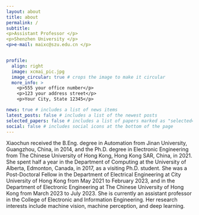 ```yaml
---
layout: about
title: about
permalink: /
subtitle:
<p>Assistant Professor </p>
<p>Shenzhen University </p>
<p>e-mail: maixc@szu.edu.cn </p>


profile:
  align: right
  image: xcmai_pic.jpg
  image_circular: true # crops the image to make it circular
  more_info: >
    <p>555 your office number</p>
    <p>123 your address street</p>
    <p>Your City, State 12345</p>

news: true # includes a list of news items
latest_posts: false # includes a list of the newest posts
selected_papers: false # includes a list of papers marked as "selected={true}"
social: false # includes social icons at the bottom of the page
---
```


Xiaochun received the B.Eng. degree in Automation from Jinan University, Guangzhou, China, in 2014, and the Ph.D. degree in Electronic Engineering from The Chinese University of Hong Kong, Hong Kong SAR, China, in 2021. She spent half a year in the Department of Computing at the University of Alberta, Edmonton, Canada, in 2017, as a visiting Ph.D. student.
She was a Post-Doctoral Fellow in the Department of Electrical Engineering at City University of Hong Kong from May 2021 to February 2023, and in the Department of Electronic Engineering at The Chinese University of Hong Kong from March 2023 to July 2023. She is currently an assistant professor in the College of Electronic and Information Engineering. Her research interests include machine vision, machine perception, and deep learning.
